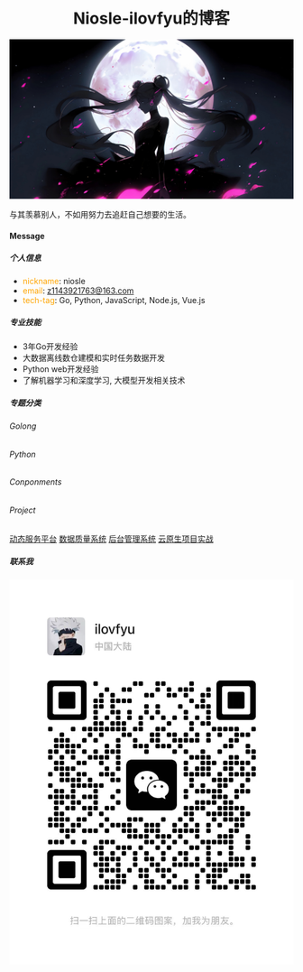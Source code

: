 # <div style="text-align: center;">Niosle-ilovfyu的博客</div>
![Image title](images/index.jpg)
<head>
  <!-- Google tag (gtag.js) -->
  <script async src="https://www.googletagmanager.com/gtag/js?id=G-RB2LBFHN15"></script>
  <script>
  window.dataLayer = window.dataLayer || [];
  function gtag(){dataLayer.push(arguments);}
  gtag('js', new Date());
  gtag('config', 'G-RB2LBFHN15');
  </script>
<link rel="stylesheet" href="style/extra_css.css">
<title></title>
</head>

与其羡慕别人，不如用努力去追赶自己想要的生活。

#### Message 
##### 个人信息
- <font style="color: orange;">nickname</font>: niosle
- <font style="color: orange;">email</font>: z1143921763@163.com 
- <font style="color: orange;">tech-tag</font>: Go, Python, JavaScript, Node.js, Vue.js

##### 专业技能
- 3年Go开发经验
- 大数据离线数仓建模和实时任务数据开发
- Python web开发经验
- 了解机器学习和深度学习, 大模型开发相关技术



##### 专题分类

###### Golong

###### Python

###### Conponments

###### Project
<a href="">动态服务平台</a>
<a href="">数据质量系统</a>
<a href="">后台管理系统</a>
<a href="">云原生项目实战</a>



##### 联系我
<img class="meCode" src="images/meCode.jpg" alt="meCode">